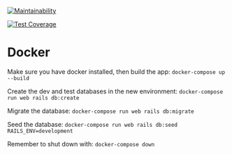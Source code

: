 [![Maintainability](https://api.codeclimate.com/v1/badges/220fc319466b738061dd/maintainability)](https://codeclimate.com/github/T-15/BOTSC-APImaintainability)

[![Test Coverage](https://api.codeclimate.com/v1/badges/220fc319466b738061dd/test_coverage)](https://codeclimate.com/github/T-15/BOTSC-API/test_coverage)

# Docker

Make sure you have docker installed, then build the app:
`docker-compose up  --build`

Create the dev and test databases in the new environment:
`docker-compose run web rails db:create`

Migrate the database:
`docker-compose run web rails db:migrate`

Seed the database:
`docker-compose run web rails db:seed RAILS_ENV=development`

Remember to shut down with:
`docker-compose down`